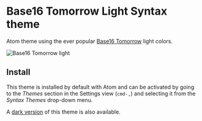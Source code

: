# Base16 Tomorrow Light Syntax theme

Atom theme using the ever popular [Base16 Tomorrow](http://chriskempson.github.io/base16/#tomorrow) light colors.

![Base16 Tomorrow light](https://cloud.githubusercontent.com/assets/378023/10118588/f1002474-64b6-11e5-9107-b6bedee9777a.png)

## Install

This theme is installed by default with Atom and can be activated by going to the _Themes_ section in the Settings view \(`cmd-,`\) and selecting it from the _Syntax Themes_ drop-down menu.

A [dark version](../base16-tomorrow-dark-theme/) of this theme is also available.

